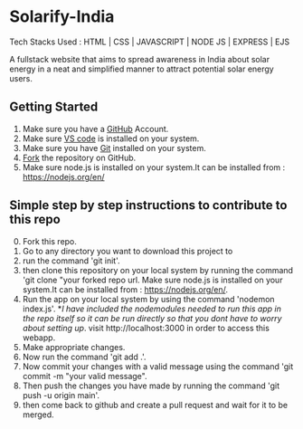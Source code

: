 # Solarify-India

Tech Stacks Used : HTML | CSS | JAVASCRIPT | NODE JS | EXPRESS | EJS 

A fullstack website that aims to spread awareness in India about solar energy in a neat and simplified manner to attract potential solar energy users.

## Getting Started
1. Make sure you have a <a href="https://github.com">GitHub</a> Account.
2. Make sure <a href="https://github.com">VS code</a> is installed on your system.
3. Make sure you have <a href="https://git-scm.com/downloads">Git</a> installed on your system.
4. <a href="https://docs.github.com/en/get-started/quickstart/fork-a-repo">Fork</a> the repository on GitHub.
5. Make sure node.js is installed on your system.It can be installed from : https://nodejs.org/en/





## Simple step by step instructions to contribute to this repo
0. Fork this repo.
1. Go to any directory you want to download this project to 
2. run the command 'git init'.
3. then clone this repository on your local system by running the command 'git clone "your forked repo url.
Make sure node.js is installed on your system.It can be installed from : https://nodejs.org/en/.
4. Run the app on your local system by using the command 'nodemon index.js'.
**I have included the nodemodules needed to run this app in the repo itself so it can be run directly so that you dont have to worry about setting up*.
visit http://localhost:3000 in order to access this webapp.
5. Make appropriate changes.
6. Now run the command 'git add .'.
7. Now commit your changes with a valid message using the command 'git commit -m "your valid message".
8. Then push the changes you have made by running the command 'git push -u origin main'.
9. then come back to github and create a pull request and wait for it to be merged.












